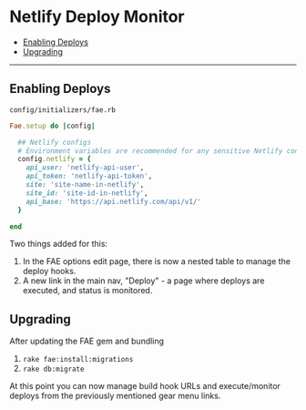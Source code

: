 # Netlify Deploy Monitor

* [Enabling Deploys](#enabling-deploys)
* [Upgrading](#upgrading)

---

## Enabling Deploys

`config/initializers/fae.rb`
```ruby
Fae.setup do |config|

  ## Netlify configs
  # Environment variables are recommended for any sensitive Netlify configuration details.
  config.netlify = {
    api_user: 'netlify-api-user',
    api_token: 'netlify-api-token',
    site: 'site-name-in-netlify',
    site_id: 'site-id-in-netlify',
    api_base: 'https://api.netlify.com/api/v1/'
  }

end
```

Two things added for this:
1. In the FAE options edit page, there is now a nested table to manage the deploy hooks.
2. A new link in the main nav, "Deploy" - a page where deploys are executed, and status is monitored.

## Upgrading
After updating the FAE gem and bundling
1. `rake fae:install:migrations`
2. `rake db:migrate`

At this point you can now manage build hook URLs and execute/monitor deploys from the previously mentioned gear menu links.